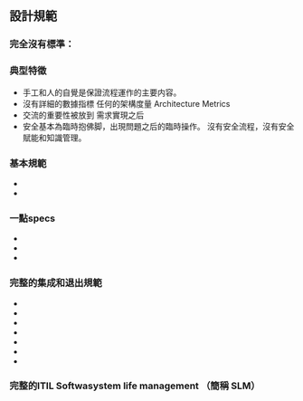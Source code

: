 ##  設計規範



### 完全沒有標準：
   
### 典型特徵
 +  手工和人的自覺是保證流程運作的主要内容。
 + 沒有詳細的數據指標 任何的架構度量 Architecture Metrics
 +  交流的重要性被放到 需求實現之后
 + 安全基本為臨時抱佛脚，出現問題之后的臨時操作。 沒有安全流程，沒有安全賦能和知識管理。
    

### 基本規範

 +  
 +  
 
###  一點specs
  + 
  + 
  +  
  

### 完整的集成和退出規範
 + 
 + 
 +  
 + 
 + 
 + 
 + 
 
 
    
 ### 完整的ITIL Softwasystem life management （簡稱 SLM）
